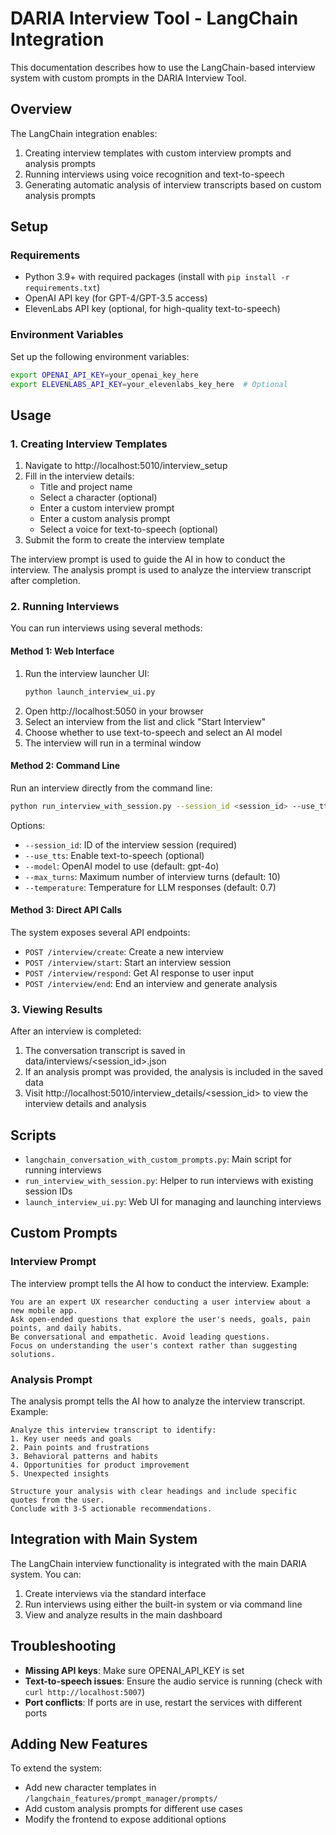 # DARIA Interview Tool - LangChain Integration

This documentation describes how to use the LangChain-based interview system with custom prompts in the DARIA Interview Tool.

## Overview

The LangChain integration enables:

1. Creating interview templates with custom interview prompts and analysis prompts
2. Running interviews using voice recognition and text-to-speech
3. Generating automatic analysis of interview transcripts based on custom analysis prompts

## Setup

### Requirements

- Python 3.9+ with required packages (install with `pip install -r requirements.txt`)
- OpenAI API key (for GPT-4/GPT-3.5 access)
- ElevenLabs API key (optional, for high-quality text-to-speech)

### Environment Variables

Set up the following environment variables:

```bash
export OPENAI_API_KEY=your_openai_key_here
export ELEVENLABS_API_KEY=your_elevenlabs_key_here  # Optional
```

## Usage

### 1. Creating Interview Templates

1. Navigate to http://localhost:5010/interview_setup
2. Fill in the interview details:
   - Title and project name
   - Select a character (optional)
   - Enter a custom interview prompt
   - Enter a custom analysis prompt
   - Select a voice for text-to-speech (optional)
3. Submit the form to create the interview template

The interview prompt is used to guide the AI in how to conduct the interview. The analysis prompt is used to analyze the interview transcript after completion.

### 2. Running Interviews

You can run interviews using several methods:

#### Method 1: Web Interface

1. Run the interview launcher UI:
   ```bash
   python launch_interview_ui.py
   ```
2. Open http://localhost:5050 in your browser
3. Select an interview from the list and click "Start Interview"
4. Choose whether to use text-to-speech and select an AI model
5. The interview will run in a terminal window

#### Method 2: Command Line

Run an interview directly from the command line:

```bash
python run_interview_with_session.py --session_id <session_id> --use_tts
```

Options:
- `--session_id`: ID of the interview session (required)
- `--use_tts`: Enable text-to-speech (optional)
- `--model`: OpenAI model to use (default: gpt-4o)
- `--max_turns`: Maximum number of interview turns (default: 10)
- `--temperature`: Temperature for LLM responses (default: 0.7)

#### Method 3: Direct API Calls

The system exposes several API endpoints:

- `POST /interview/create`: Create a new interview
- `POST /interview/start`: Start an interview session
- `POST /interview/respond`: Get AI response to user input
- `POST /interview/end`: End an interview and generate analysis

### 3. Viewing Results

After an interview is completed:

1. The conversation transcript is saved in data/interviews/<session_id>.json
2. If an analysis prompt was provided, the analysis is included in the saved data
3. Visit http://localhost:5010/interview_details/<session_id> to view the interview details and analysis

## Scripts

- `langchain_conversation_with_custom_prompts.py`: Main script for running interviews
- `run_interview_with_session.py`: Helper to run interviews with existing session IDs
- `launch_interview_ui.py`: Web UI for managing and launching interviews

## Custom Prompts

### Interview Prompt

The interview prompt tells the AI how to conduct the interview. Example:

```
You are an expert UX researcher conducting a user interview about a new mobile app. 
Ask open-ended questions that explore the user's needs, goals, pain points, and daily habits.
Be conversational and empathetic. Avoid leading questions.
Focus on understanding the user's context rather than suggesting solutions.
```

### Analysis Prompt

The analysis prompt tells the AI how to analyze the interview transcript. Example:

```
Analyze this interview transcript to identify:
1. Key user needs and goals
2. Pain points and frustrations
3. Behavioral patterns and habits
4. Opportunities for product improvement
5. Unexpected insights

Structure your analysis with clear headings and include specific quotes from the user.
Conclude with 3-5 actionable recommendations.
```

## Integration with Main System

The LangChain interview functionality is integrated with the main DARIA system. You can:

1. Create interviews via the standard interface
2. Run interviews using either the built-in system or via command line
3. View and analyze results in the main dashboard

## Troubleshooting

- **Missing API keys**: Make sure OPENAI_API_KEY is set
- **Text-to-speech issues**: Ensure the audio service is running (check with `curl http://localhost:5007`)
- **Port conflicts**: If ports are in use, restart the services with different ports

## Adding New Features

To extend the system:
- Add new character templates in `/langchain_features/prompt_manager/prompts/`
- Add custom analysis prompts for different use cases
- Modify the frontend to expose additional options 